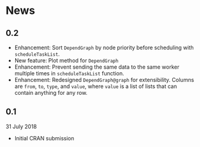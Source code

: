 # News

## 0.2

- Enhancement: Sort `DependGraph` by node priority before scheduling with `scheduleTaskList`.
- New feature: Plot method for `DependGraph`
- Enhancement: Prevent sending the same data to the same worker multiple times in `scheduleTaskList` function.
- Enhancement: Redesigned `DependGraph@graph` for extensibility.
  Columns are `from`, `to`, `type`, and `value`, where `value` is a list of lists that can contain anything for any row.


## 0.1

31 July 2018

- Initial CRAN submission
